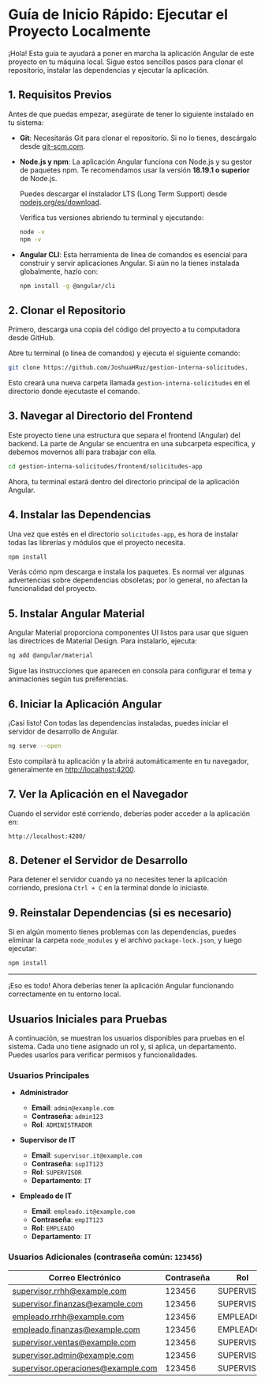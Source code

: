 
# Guía de Inicio Rápido: Ejecutar el Proyecto Localmente

¡Hola! Esta guía te ayudará a poner en marcha la aplicación Angular de este proyecto en tu máquina local. Sigue estos sencillos pasos para clonar el repositorio, instalar las dependencias y ejecutar la aplicación.

## 1. Requisitos Previos

Antes de que puedas empezar, asegúrate de tener lo siguiente instalado en tu sistema:

- **Git**: Necesitarás Git para clonar el repositorio. Si no lo tienes, descárgalo desde [git-scm.com](https://git-scm.com/).
- **Node.js y npm**: La aplicación Angular funciona con Node.js y su gestor de paquetes npm. Te recomendamos usar la versión **18.19.1 o superior** de Node.js.

  Puedes descargar el instalador LTS (Long Term Support) desde [nodejs.org/es/download](https://nodejs.org/es/download/).

  Verifica tus versiones abriendo tu terminal y ejecutando:

  ```bash
  node -v
  npm -v
  ```

- **Angular CLI**: Esta herramienta de línea de comandos es esencial para construir y servir aplicaciones Angular. Si aún no la tienes instalada globalmente, hazlo con:

  ```bash
  npm install -g @angular/cli
  ```

## 2. Clonar el Repositorio

Primero, descarga una copia del código del proyecto a tu computadora desde GitHub.

Abre tu terminal (o línea de comandos) y ejecuta el siguiente comando:

```bash
git clone https://github.com/JoshuaHRuz/gestion-interna-solicitudes.
```

Esto creará una nueva carpeta llamada `gestion-interna-solicitudes` en el directorio donde ejecutaste el comando.

## 3. Navegar al Directorio del Frontend

Este proyecto tiene una estructura que separa el frontend (Angular) del backend. La parte de Angular se encuentra en una subcarpeta específica, y debemos movernos allí para trabajar con ella.

```bash
cd gestion-interna-solicitudes/frontend/solicitudes-app
```

Ahora, tu terminal estará dentro del directorio principal de la aplicación Angular.

## 4. Instalar las Dependencias

Una vez que estés en el directorio `solicitudes-app`, es hora de instalar todas las librerías y módulos que el proyecto necesita.

```bash
npm install
```

Verás cómo npm descarga e instala los paquetes. Es normal ver algunas advertencias sobre dependencias obsoletas; por lo general, no afectan la funcionalidad del proyecto.

## 5. Instalar Angular Material

Angular Material proporciona componentes UI listos para usar que siguen las directrices de Material Design. Para instalarlo, ejecuta:

```bash
ng add @angular/material
```

Sigue las instrucciones que aparecen en consola para configurar el tema y animaciones según tus preferencias.

## 6. Iniciar la Aplicación Angular

¡Casi listo! Con todas las dependencias instaladas, puedes iniciar el servidor de desarrollo de Angular.

```bash
ng serve --open
```

Esto compilará tu aplicación y la abrirá automáticamente en tu navegador, generalmente en [http://localhost:4200](http://localhost:4200/).

## 7. Ver la Aplicación en el Navegador

Cuando el servidor esté corriendo, deberías poder acceder a la aplicación en:

```
http://localhost:4200/
```

## 8. Detener el Servidor de Desarrollo

Para detener el servidor cuando ya no necesites tener la aplicación corriendo, presiona `Ctrl + C` en la terminal donde lo iniciaste.

## 9. Reinstalar Dependencias (si es necesario)

Si en algún momento tienes problemas con las dependencias, puedes eliminar la carpeta `node_modules` y el archivo `package-lock.json`, y luego ejecutar:

```bash
npm install
```


---
¡Eso es todo! Ahora deberías tener la aplicación Angular funcionando correctamente en tu entorno local.

## Usuarios Iniciales para Pruebas

A continuación, se muestran los usuarios disponibles para pruebas en el sistema. Cada uno tiene asignado un rol y, si aplica, un departamento. Puedes usarlos para verificar permisos y funcionalidades.

### Usuarios Principales

- **Administrador**
  - **Email**: `admin@example.com`
  - **Contraseña**: `admin123`
  - **Rol**: `ADMINISTRADOR`

- **Supervisor de IT**
  - **Email**: `supervisor.it@example.com`
  - **Contraseña**: `supIT123`
  - **Rol**: `SUPERVISOR`
  - **Departamento**: `IT`

- **Empleado de IT**
  - **Email**: `empleado.it@example.com`
  - **Contraseña**: `empIT123`
  - **Rol**: `EMPLEADO`
  - **Departamento**: `IT`

### Usuarios Adicionales (contraseña común: `123456`)

| Correo Electrónico                      | Contraseña | Rol        | Departamento     |
|----------------------------------------|------------|------------|------------------|
| supervisor.rrhh@example.com            | 123456     | SUPERVISOR | RRHH             |
| supervisor.finanzas@example.com        | 123456     | SUPERVISOR | Finanzas         |
| empleado.rrhh@example.com              | 123456     | EMPLEADO   | RRHH             |
| empleado.finanzas@example.com          | 123456     | EMPLEADO   | Finanzas         |
| supervisor.ventas@example.com          | 123456     | SUPERVISOR | Ventas           |
| supervisor.admin@example.com           | 123456     | SUPERVISOR | Administración   |
| supervisor.operaciones@example.com     | 123456     | SUPERVISOR | Operaciones      |

